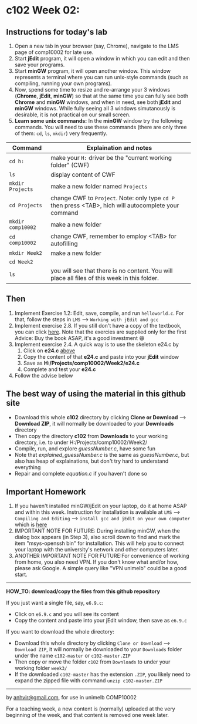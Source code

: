  c102 Week 02:
=======

Instructions for today's lab
----------------------------
1. Open a new tab in your browser (say, Chrome), navigate to the LMS page of comp10002 for late use.
1. Start **jEdit** program, it will open a window in which you can edit and then save your programs. 
1. Start **minGW** program, it will open another window. This window represents a terminal where you can run unix-style commands (such as compiling, running your own programs).  
1. Now, spend some time to resize and re-arrange your 3 windows (**Chrome**, **jEdit**, **minGW**) so that at the same time you can fully see both **Chrome** and **minGW** windows, and when in need, see both **jEdit** and **minGW** windows. While fully seeing all 3 windows simutanously is desirable, it is not practical on our small screen. 
1. **Learn some unix commands:** In the **minGW** window try the following commands. You will need to use these commands (there are only three of them: `cd`, `ls`, `mkdir`) very frequently. 


Command          | Explaination and notes
---------------- | ------------
`cd h:` | make your `H:` driver be the "current working folder" (CWF)
`ls`    | display content of CWF
`mkdir Projects` | make a new folder named `Projects`
`cd Projects` | change CWF to `Project`. Note: only type `cd P` then press \<TAB\>, hich will autocomplete your command
`mkdir comp10002` | make a new folder
`cd comp10002` | change CWF, remember to employ \<TAB\> for autofilling
`mkdir Week2`  | make a new folder 
`cd Week2`     |
`ls`           | you will see that there is no content. You will place all files of this week in this folder.

Then
----
1. Implement Exercise 1.2: Edit, save, compile, and run `helloworld.c`. For that, follow the steps in `LMS` --> `Working with jEdit and gcc`
1. Implement exercise 2.8. If you still don't have a copy of the textbook, you can click [here](https://people.eng.unimelb.edu.au/ammoffat/teaching/10002/e/e02-08.tiff). Note that the exercies are supplied only for the first 
Advice: Buy the book ASAP, it's a good investment :smile: 
1. Implement exercise 2.4. A quick way is to use the skeleton e24.c by
   1. Click on **e24.c** [above](./equation.c)
   1. Copy the content of that **e24.c** and paste into your **jEdit** window
   1. Save as **H:/Projects/comp10002/Week2/e24.c**
   1. Complete and test your **e24.c** 
1. Follow the advise below


The best way of using the material in this github site
--------------------------------------------------
  * Download this whole **c102** directory by clicking **Clone or Download** --> **Download ZIP**, it will normally be downloaded to your **Downloads** directory
  * Then copy the directory **c102** from **Downloads** to your working directory, i.e. to under H:/Projects/comp10002/Week2/
  * Compile, run, and explore *guessNumber.c*, have some fun
  * Note that *explained_guessNumber.c* is the same as *guessNumber.c*, but also has heap of explainations, but don't try hard to understand everything 
  * Repair and complete *equation.c* if you haven't done so 

Important Homework
-----------------
1. If you haven't installed minGW/jEdit on your laptop, do it at home ASAP and within this week. Instruction for installation is available at `LMS` --> `Compiling and Editing` --> `install gcc and jEdit on your own computer` which is [here](https://app.lms.unimelb.edu.au/webapps/blackboard/content/listContentEditable.jsp?content_id=_7226561_1&course_id=_391850_1&mode=reset) 
1. IMPORTANT NOTE FOR FUTURE: During installing minGW, when the dialog box appears (in Step 3), also scroll down to find and mark the item "msys-openssh bin" for installation. This will help you to connect your laptop with the university's network and other computers later.
1. ANOTHER IMPORTANT NOTE FOR FUTURE:For convenience of working from home, you also need VPN. If you don't know what and/or how, please ask Google. A simple query like "VPN unimelb" could be a good start.



---------------------------------------------------------
**HOW_TO: download/copy the files from this github repository**

If you just want a single file, say, `e6.9.c`:
  * Click on `e6.9.c` and you will see its content 
  * Copy the content and paste into your jEdit window, then save as `e6.9.c` 

If you want to download the whole directory:
  * Download this whole directory by clicking `Clone or Download` --> `Download ZIP`, it will normally be downloaded to your `Downloads` folder under the name `c102-master` or `c102-master.ZIP`
  * Then copy or move the folder `c102` from `Downloads` to under your working folder `week3/`
  * If the downloaded `c102-master` has the extension `.ZIP`, you likely need to expand the zipped file with command `unzip c102-master.ZIP`



-------------------------------------------------------------
by anhvir@gmail.com, for use in unimelb COMP10002

For a teaching week, a new content is (normally) uploaded at the very beginning of the week, and that content is removed one week later.
